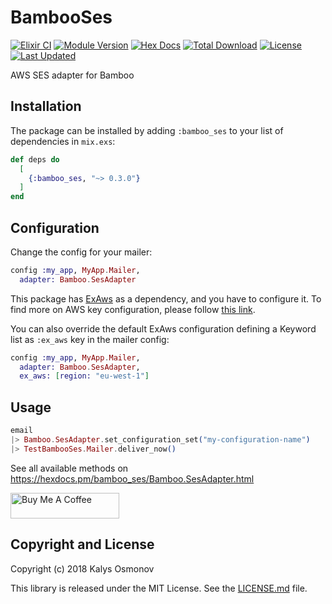 # BambooSes

[![Elixir CI](https://github.com/kalys/bamboo_ses/actions/workflows/elixir.yml/badge.svg)](https://github.com/kalys/bamboo_ses/actions/workflows/elixir.yml)
[![Module Version](https://img.shields.io/hexpm/v/bamboo_ses.svg)](https://hex.pm/packages/bamboo_ses)
[![Hex Docs](https://img.shields.io/badge/hex-docs-lightgreen.svg)](https://hexdocs.pm/bamboo_ses/)
[![Total Download](https://img.shields.io/hexpm/dt/bamboo_ses.svg)](https://hex.pm/packages/bamboo_ses)
[![License](https://img.shields.io/hexpm/l/bamboo_ses.svg)](https://github.com/kalys/bamboo_ses/blob/master/LICENSE.md)
[![Last Updated](https://img.shields.io/github/last-commit/kalys/bamboo_ses.svg)](https://github.com/kalys/bamboo_ses/commits/master)


AWS SES adapter for Bamboo

## Installation

The package can be installed by adding `:bamboo_ses` to your list of dependencies in `mix.exs`:

```elixir
def deps do
  [
    {:bamboo_ses, "~> 0.3.0"}
  ]
end
```

## Configuration

Change the config for your mailer:

```elixir
config :my_app, MyApp.Mailer,
  adapter: Bamboo.SesAdapter
```

This package has [ExAws](https://github.com/ex-aws/ex_aws) as a dependency, and you have to configure it. To find more
on AWS key configuration, please follow [this link](https://github.com/ex-aws/ex_aws#aws-key-configuration).

You can also override the default ExAws configuration defining a Keyword list as `:ex_aws` key in the mailer config:

```elixir
config :my_app, MyApp.Mailer,
  adapter: Bamboo.SesAdapter,
  ex_aws: [region: "eu-west-1"]
```

## Usage

```elixir
email
|> Bamboo.SesAdapter.set_configuration_set("my-configuration-name")
|> TestBambooSes.Mailer.deliver_now()
```

See all available methods on https://hexdocs.pm/bamboo_ses/Bamboo.SesAdapter.html

<a href="https://www.buymeacoffee.com/kalys" target="_blank"><img src="https://cdn.buymeacoffee.com/buttons/default-orange.png" alt="Buy Me A Coffee" height="41" width="174"></a>


## Copyright and License

Copyright (c) 2018 Kalys Osmonov

This library is released under the MIT License. See the [LICENSE.md](./LICENSE.md) file.

